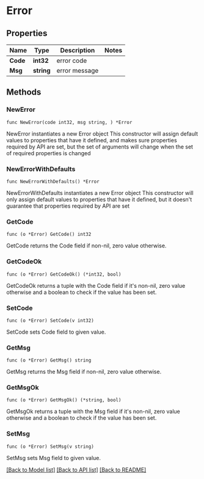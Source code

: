 # Error

## Properties

Name | Type | Description | Notes
------------ | ------------- | ------------- | -------------
**Code** | **int32** | error code | 
**Msg** | **string** | error message | 

## Methods

### NewError

`func NewError(code int32, msg string, ) *Error`

NewError instantiates a new Error object
This constructor will assign default values to properties that have it defined,
and makes sure properties required by API are set, but the set of arguments
will change when the set of required properties is changed

### NewErrorWithDefaults

`func NewErrorWithDefaults() *Error`

NewErrorWithDefaults instantiates a new Error object
This constructor will only assign default values to properties that have it defined,
but it doesn't guarantee that properties required by API are set

### GetCode

`func (o *Error) GetCode() int32`

GetCode returns the Code field if non-nil, zero value otherwise.

### GetCodeOk

`func (o *Error) GetCodeOk() (*int32, bool)`

GetCodeOk returns a tuple with the Code field if it's non-nil, zero value otherwise
and a boolean to check if the value has been set.

### SetCode

`func (o *Error) SetCode(v int32)`

SetCode sets Code field to given value.


### GetMsg

`func (o *Error) GetMsg() string`

GetMsg returns the Msg field if non-nil, zero value otherwise.

### GetMsgOk

`func (o *Error) GetMsgOk() (*string, bool)`

GetMsgOk returns a tuple with the Msg field if it's non-nil, zero value otherwise
and a boolean to check if the value has been set.

### SetMsg

`func (o *Error) SetMsg(v string)`

SetMsg sets Msg field to given value.



[[Back to Model list]](../README.md#documentation-for-models) [[Back to API list]](../README.md#documentation-for-api-endpoints) [[Back to README]](../README.md)


